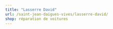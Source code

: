 ```yaml
---
title: "Lasserre David"
url: /saint-jean-daigues-vives/lasserre-david/
shop: réparation de voitures
---
```

